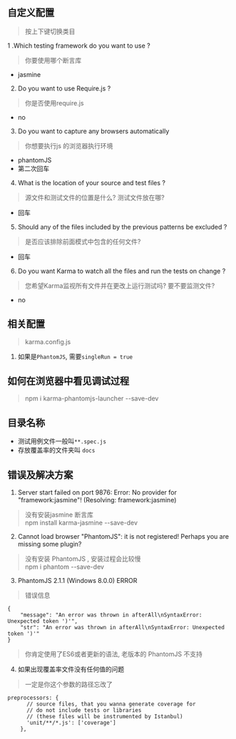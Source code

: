 ## 自定义配置
> 按上下键切换类目


1 .Which testing framework do you want to use ?
> 你要使用哪个断言库
* jasmine

2. Do you want to use Require.js ?
> 你是否使用require.js
* no

3. Do you want to capture any browsers automatically 
> 你想要执行js 的浏览器执行环境
* phantomJS
* 第二次回车

4. What is the location of your source and test files ?
> 源文件和测试文件的位置是什么? 测试文件放在哪?

* 回车

5.  Should any of the files included by the previous patterns be excluded ?
> 是否应该排除前面模式中包含的任何文件?

* 回车

6. Do you want Karma to watch all the files and run the tests on change ?
> 您希望Karma监视所有文件并在更改上运行测试吗? 要不要监测文件?

* no

## 相关配置
> karma.config.js 
1. 如果是`PhantomJS`, 需要`singleRun = true`

## 如何在浏览器中看见调试过程
> npm i karma-phantomjs-launcher --save-dev

## 目录名称
* 测试用例文件一般叫`**.spec.js`
* 存放覆盖率的文件夹叫 `docs`

## 错误及解决方案
1. Server start failed on port 9876: Error: No provider for "framework:jasmine"! (Resolving: framework:jasmine)
> 没有安装jasmine 断言库          
> npm install karma-jasmine --save-dev

2. Cannot load browser "PhantomJS": it is not registered! Perhaps you are missing some plugin?
> 没有安装 PhantomJS  , 安装过程会比较慢          
> npm i phantom --save-dev

3. PhantomJS 2.1.1 (Windows 8.0.0) ERROR
> 错误信息

``` 
{
    "message": "An error was thrown in afterAll\nSyntaxError: Unexpected token ')'",
    "str": "An error was thrown in afterAll\nSyntaxError: Unexpected token ')'"
}
```


> 你肯定使用了ES6或者更新的语法, 老版本的 PhantomJS 不支持


4. 如果出现覆盖率文件没有任何值的问题
> 一定是你这个参数的路径忘改了

```
preprocessors: {
      // source files, that you wanna generate coverage for
      // do not include tests or libraries
      // (these files will be instrumented by Istanbul)
      'unit/**/*.js': ['coverage']
    },
```